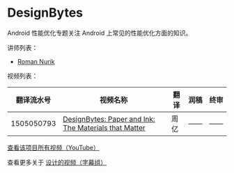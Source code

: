 # DesignBytes

Android 性能优化专题关注 Android 上常见的性能优化方面的知识。

讲师列表：

*   [Roman Nurik](https://plus.google.com/+RomanNurik)
 
视频列表：

| 翻译流水号 | 视频名称 | 翻译 | 润稿 | 终审 |
| -- | -- | -- | -- | -- |
| 1505050793 | [DesignBytes: Paper and Ink: The Materials that Matter](http://pub.gfansub.com/Design/017-Designbytes/1505050793-paper-and-ink-the-materials-that-matter.html)  | 周亿 | —— | —— |

[查看该项目所有视频（YouTube）](https://www.youtube.com/playlist?list=PLOU2XLYxmsIJFcNKpAV9B_aQmz2h68fw_)

查看更多关于 [设计的视频（字幕组）](http://pub.gfansub.com/Design/index.html)